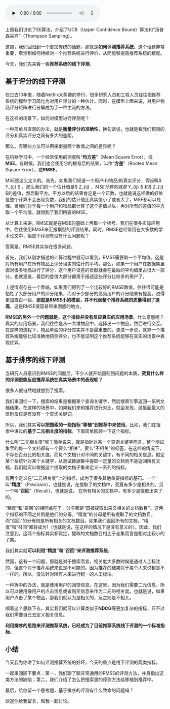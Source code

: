 <audio id="audio" title="070 | 推荐系统评测之一：传统线下评测" controls="" preload="none"><source id="mp3" src="https://static001.geekbang.org/resource/audio/a2/13/a2dee6b57e2198db99342fa29fc78513.mp3"></audio>

上周我们讨论了EE算法，介绍了UCB（Upper Confidence Bound）算法和“汤普森采样”（Thompson Sampling）。

这周，我们回归到一个更加传统的话题，那就是**如何评测推荐系统**。这个话题非常重要，牵涉到如何持续对一个推荐系统进行评价，从而能够提高推荐系统的精度。

今天，我们先来看一看**推荐系统的线下评测**。

## 基于评分的线下评测

在过去10年里，随着Netflix大奖赛的举行，很多研究人员和工程人员往往把推荐系统的模型学习简化为对用户评分的一种估计。同时，在模型上面来说，对用户物品评分矩阵进行分解成为了一种主流的方法。

在这样的场景下，如何对模型进行评测呢？

一种简单且直观的办法，就是**衡量评分的准确性**，换句话说，也就是看我们预测的评分和真实评分之间有多大的差距。

那么，有哪些方法可以用来衡量两个数值之间的差异呢？

在机器学习中，一个经常使用的测度叫“**均方差**”（Mean Square Error），或**MSE**。有时候，我们也会使用它的根号后的结果，叫作“**方差**”（Rooted Mean Square Error），或**RMSE**。

MSE是这么定义的。首先，如果我们知道一个用户i和物品j的真实评分，假设叫$ Y_{ij} $ ，那么我们的一个估计值是$ Z_{ij} $，MSE计算的就是$ Y_{ij} $ 和$ Z_{ij} $的差值，然后取平方。平方以后的结果肯定是一个正数，也就是说这样做的好处是整个计算不会出现负数，我们的估计值比真实值小了或者大了，MSE都可以处理。当我们对于每一个用户和物品都计算了这个差值以后，再对所有的差值的平方取一个平均值，就得到了我们所要的MSE。

从计算上来讲，RMSE就是在MSE的基础上再取一个根号。我们在很多实际应用中，往往使用RMSE来汇报模型的评测结果。同时，RMSE也经常用在大多数的学术论文中，但这个评测有没有什么问题呢？

答案是，RMSE其实存在很多问题。

首先，我们从刚才描述的计算过程中就可以看到，RMSE需要取一个平均值。这是对所有用户在所有物品上评分误差的估计的平均。那么，如果一个用户在数据集里面对很多物品进行了评分，这个用户误差的贡献就会在最后的平均值里占很大一部分。也就是说，最后的差值大部分都用于描述这些评分比较多的用户了。

上述情况存在一个弊端，如果我们得到了一个比较好的RMSE数值，往往很可能是牺牲了大部分用户的评分结果，而对于少部分的高频用户的评分结果有提高。说得更加直白一些，**那就是RMSE小的模型，并不代表整个推荐系统的质量得到了提高**。这是RMSE很容易带来困惑的地方。

**RMSE的另外一个问题就是，这个指标并没有反应真实的应用场景**。什么意思呢？真实的应用场景，我们往往是从一大堆物品中，选择出一个物品，然后进行交互。在这样的流程下，物品单独的评分其实并不是最重要的。更进一步说，就算一个推荐系统能够比较准确地预测评分，也不能证明这个推荐系统能够在真实的场景中表现优异。

## 基于排序的线下评测

当研究人员意识到RMSE的问题后，不少人就开始回归到问题的本质，**究竟什么样的评测更能反应推荐系统在真实场景中的表现呢？**

很多人很自然地就想到了搜索。

我们来回忆一下，搜索的结果是根据某个查询关键字，然后搜索引擎返回一系列文档结果。在这样的场景中，如果我们来和推荐进行对比，就会发现，这里面最大的区别仅仅是有没有一个查询关键词。

所以，我们其实**可以把搜索的一些指标“移植”到推荐中来使用**。比如，我们在搜索中讲过的**基于二元相关度的指标**。下面简单回顾一下这个指标。

什么叫“二元相关度”呢？简单说来，就是指针对某一个查询关键字而言，整个测试集里的每一个文档都有一个要么“相关”，要么“不相关”的标签。在这样的情况下，不存在百分比的相关度。而每个文档针对不同的关键字，有不同的相关信息。假定某个系统针对某个关键字，从测试数据集中提取一定量的文档而不是返回所有文档，我们就可以根据这个提取的文档子集来定义一系列的指标。

有两个定义在“二元相关度”上的指标，成为了很多其他重要指标的基石。一个叫“**精度**”（Precision），也就是说，在提取了的文档中，究竟有多少是相关的。另一个叫“**召回**”（Recall），也就是说， 在所有相关的文档中，有多少是提取出来了的。

“精度”和“召回”的相同点在于，分子都是“既被提取出来又相关的文档数目”。这两个指标的不同之处则是他们的分母。“精度”的分母是所有提取了的文档数目，而“召回”的分母则是所有相关的文档数目。如果我们返回所有的文档，“精度”和“召回”都将成为1（也就是说，在这样的情况下是没有意义的）。因此，我们注意到，这两个指标其实都假定，提取的文档数目相比于全集而言是相对比较小的子集。

我们其实就**可以利用“精度”和“召回”来评测推荐系统**。

然而，这有一个问题，那就是对于搜索而言，相关度大多数时候是通过人工标注的，但这个对于推荐系统来说是不可能的。因为推荐的结果对于每个人来说都是不一样的，所以，没法针对所有人来进行统一的人工标注。

一种折中的办法，就是使用用户的回馈信息。在这里，因为我们需要二元信息，所以可以使用像用户的点击信息或者购买信息来作为二元的相关度。也就是说，如果用户点击了某个物品，那我们就认为是相关的，反之则是不相关。

顺着这个思路下去，其实我们就可以计算类似于**NDCG**等更加复杂的指标，只不过我们需要自己去定义相关信息。

**利用排序的思路来评测推荐系统，已经成为了目前推荐系统线下评测的一个标准指标**。

## 小结

今天我为你讲了如何评测推荐系统的好坏，今天的重点是线下评测的两类指标。

一起来回顾下要点：第一，我们聊了聊非常通用的RMSE的评测方法，并且指出这类方法的缺陷；第二，我们介绍了怎么把搜索里的评测方法给移植到推荐中。

最后，给你留一个思考题，基于排序的评测有什么致命的问题吗？

欢迎你给我留言，和我一起讨论。


